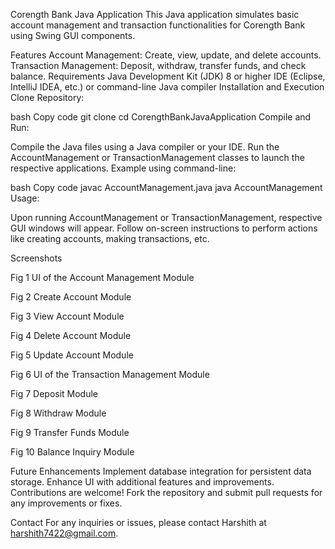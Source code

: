 Corength Bank Java Application
This Java application simulates basic account management and transaction functionalities for Corength Bank using Swing GUI components.

Features
Account Management:
Create, view, update, and delete accounts.
Transaction Management:
Deposit, withdraw, transfer funds, and check balance.
Requirements
Java Development Kit (JDK) 8 or higher
IDE (Eclipse, IntelliJ IDEA, etc.) or command-line Java compiler
Installation and Execution
Clone Repository:

bash
Copy code
git clone <repository-url>
cd CorengthBankJavaApplication
Compile and Run:

Compile the Java files using a Java compiler or your IDE.
Run the AccountManagement or TransactionManagement classes to launch the respective applications.
Example using command-line:

bash
Copy code
javac AccountManagement.java
java AccountManagement
Usage:

Upon running AccountManagement or TransactionManagement, respective GUI windows will appear.
Follow on-screen instructions to perform actions like creating accounts, making transactions, etc.

Screenshots
 
Fig 1 UI of the Account Management Module

 
Fig 2 Create Account Module

 
Fig 3 View Account Module

 
Fig 4 Delete Account  Module

 
Fig 5 Update Account Module
 
Fig 6 UI of the Transaction Management Module
 
Fig 7 Deposit Module
 
Fig 8 Withdraw Module


 
Fig 9 Transfer Funds Module
 
Fig 10 Balance Inquiry Module



Future Enhancements
Implement database integration for persistent data storage.
Enhance UI with additional features and improvements.
Contributions are welcome! Fork the repository and submit pull requests for any improvements or fixes.

Contact
For any inquiries or issues, please contact Harshith at harshith7422@gmail.com.

